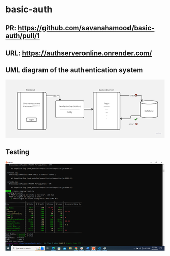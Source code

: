 # basic-auth
## PR: https://github.com/savanahamood/basic-auth/pull/1
## URL: https://authserveronline.onrender.com/

## UML diagram of the authentication system
![UML diagram](UMLdiagram.jpg)

## Testing 
![test](Untitled2.png)

